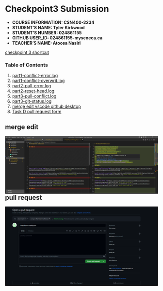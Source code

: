 # Checkpoint3 Submission

- **COURSE INFORMATION: CSN400-2234**
- **STUDENT’S NAME: Tyler Kirkwood**
- **STUDENT'S NUMBER: 024861155**
- **GITHUB USER_ID: 024861155-myseneca.ca**
- **TEACHER’S NAME: Atoosa Nasiri**

[checkpoint 3 shortcut](https://github.com/0245861155-myseneca/CSN400-Capstone/tree/main/checkpoint3 "shortcut for checkpoint 3")

### Table of Contents
1. [part1-conflict-error.log](https://github.com/0245861155-myseneca/CSN400-Capstone/blob/main/logs/part1-conflict-error.log "part1-conflict-error.log")
1. [part1-conflict-overwrit.log](https://github.com/0245861155-myseneca/CSN400-Capstone/blob/main/logs/part1-conflict-overwrite.log "part1-conflict-overwrite.log")
2. [part2-pull-error.log](https://github.com/0245861155-myseneca/CSN400-Capstone/blob/main/logs/part2-pull-error.log "part2-pull-error.log")
2. [part2-reset-head.log](https://github.com/0245861155-myseneca/CSN400-Capstone/blob/main/logs/part2-reset-head.log "part2-reset-head.log")
3. [part3-pull-conflict.log](https://github.com/0245861155-myseneca/CSN400-Capstone/blob/main/logs/part3-pull-conflict.log "part3-pull-conflict.log")
3. [part3-git-status.log](https://github.com/0245861155-myseneca/CSN400-Capstone/blob/main/logs/part3-status.log "part3-git-status.log")
4. [merge edit vscode github desktop](#merge-edit)
4. [Task D pull request form](#pull_request)


## merge edit 
<img src="image.png"
     alt="Markdown Monster icon"
     style="float: left; margin-right: 5px;" />

## pull request

<img src="partD.png"
     alt="Markdown Monster icon"
     style="float: left; margin-right: 5px;" />
